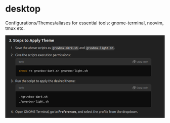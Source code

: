 # desktop
Configurations/Themes/aliases for essential tools: gnome-terminal, neovim, tmux etc.

!["gnome-terminal-theme-setup"](./docs/images/gnome-terminal-theme-setup.png)
